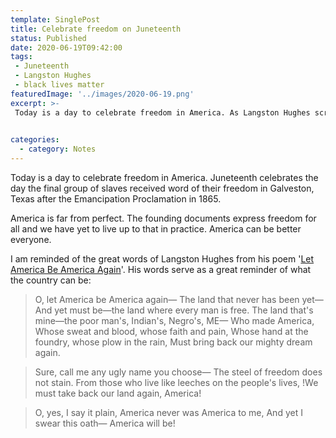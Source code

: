 ```yaml
---
template: SinglePost
title: Celebrate freedom on Juneteenth 
status: Published
date: 2020-06-19T09:42:00 
tags:
 - Juneteenth  - Langston Hughes 
 - black lives matter 
featuredImage: '../images/2020-06-19.png'
excerpt: >- 
 Today is a day to celebrate freedom in America. As Langston Hughes scribed, "O, let America be America...the land where every man is free." 

  
categories:
  - category: Notes
---
```

Today is a day to celebrate freedom in America. Juneteenth celebrates the day the final group of slaves received word of their freedom in Galveston, Texas after the Emancipation Proclamation in 1865. 

America is far from perfect. The founding documents express freedom for all and we have yet to live up to that in practice. America can be better everyone. 

I am reminded of the great words of Langston Hughes from his poem '[Let America Be America Again](https://poets.org/poem/let-america-be-america-again)'. His words serve as a great reminder of what the country can be:

> O, let America be America again—
> The land that never has been yet—
> And yet must be—the land where every man is free.
> The land that's mine—the poor man's, Indian's, Negro's, ME—
> Who made America,
> Whose sweat and blood, whose faith and pain,
> Whose hand at the foundry, whose plow in the rain,
> Must bring back our mighty dream again.

> Sure, call me any ugly name you choose—
> The steel of freedom does not stain.
> From those who live like leeches on the people's lives,
>!We must take back our land again,
> America!

> O, yes,
> I say it plain,
> America never was America to me,
> And yet I swear this oath—
> America will be!

